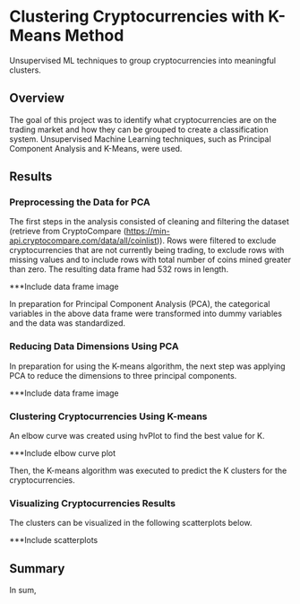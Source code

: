 # Clustering Cryptocurrencies with K-Means Method
Unsupervised ML techniques to group cryptocurrencies into meaningful clusters.

## Overview
The goal of this project was to identify what cryptocurrencies are on the trading market and how they can be grouped to create a classification system. Unsupervised Machine Learning techniques, such as Principal Component Analysis and K-Means, were used.

## Results
### Preprocessing the Data for PCA
The first steps in the analysis consisted of cleaning and filtering the dataset (retrieve from CryptoCompare (https://min-api.cryptocompare.com/data/all/coinlist)).
Rows were filtered to exclude cryptocurrencies that are not currently being trading, to exclude rows with missing values and to include rows with total number of coins mined greater than zero. The resulting data frame had 532 rows in length.

***Include data frame image

In preparation for Principal Component Analysis (PCA), the categorical variables in the above data frame were transformed into dummy variables and the data was standardized.

### Reducing Data Dimensions Using PCA
In preparation for using the K-means algorithm, the next step was applying PCA to reduce the dimensions to three principal components.

***Include data frame image

### Clustering Cryptocurrencies Using K-means
An elbow curve was created using hvPlot to find the best value for K.

***Include elbow curve plot

Then, the K-means algorithm was executed to predict the K clusters for the cryptocurrencies.

### Visualizing Cryptocurrencies Results
The clusters can be visualized in the following scatterplots below.

***Include scatterplots

## Summary
In sum, 